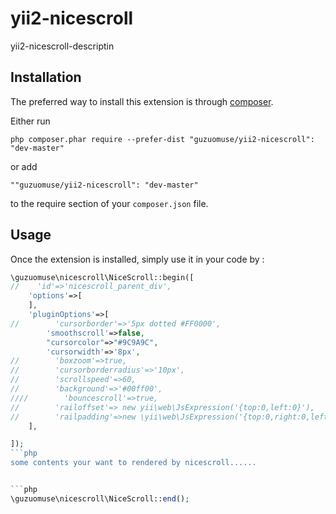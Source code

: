 yii2-nicescroll
===============
yii2-nicescroll-descriptin

Installation
------------

The preferred way to install this extension is through [composer](http://getcomposer.org/download/).

Either run

```
php composer.phar require --prefer-dist "guzuomuse/yii2-nicescroll": "dev-master"
```

or add

```
""guzuomuse/yii2-nicescroll": "dev-master"
```

to the require section of your `composer.json` file.


Usage
-----

Once the extension is installed, simply use it in your code by  :

```php
\guzuomuse\nicescroll\NiceScroll::begin([
//    'id'=>'nicescroll_parent_div',
    'options'=>[       
    ],
    'pluginOptions'=>[
//        'cursorborder'=>'5px dotted #FF0000',
        'smoothscroll'=>false,
        "cursorcolor"=>"#9C9A9C",
        'cursorwidth'=>'8px',
//        'boxzoom'=>true,
//        'cursorborderradius'=>'10px',
//        'scrollspeed'=>60,
//        'background'=>'#00ff00',
////        'bouncescroll'=>true,
//        'railoffset'=> new yii\web\JsExpression('{top:0,left:0}'),
//        'railpadding'=>new \yii\web\JsExpression('{top:0,right:0,left:0,bottom:0}'),
    ],

]);
```php
some contents your want to rendered by nicescroll......


```php
\guzuomuse\nicescroll\NiceScroll::end();

